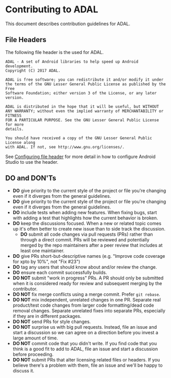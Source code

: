 Contributing to ADAL
======================

This document describes contribution guidelines for ADAL. 

File Headers
------------

The following file header is the used for ADAL.

```
ADAL - A set of Android libraries to help speed up Android development.
Copyright (C) 2017 ADAL.

ADAL is free software; you can redistribute it and/or modify it under
the terms of the GNU Lesser General Public License as published by the Free
Software Foundation; either version 3 of the License, or any later version.

ADAL is distributed in the hope that it will be useful, but WITHOUT
ANY WARRANTY; without even the implied warranty of MERCHANTABILITY or FITNESS
FOR A PARTICULAR PURPOSE. See the GNU Lesser General Public License for more
details.

You should have received a copy of the GNU Lesser General Public License along
with ADAL. If not, see http://www.gnu.org/licenses/.
```

See [Configuring file header](https://github.com/massivedisaster/ADAL/wiki#configuring-file-header) for more detail in how to configure Android Studio to use the header.

DO and DON'Ts
--------------------

* **DO** give priority to the current style of the project or file you're changing even if it diverges from the general guidelines.
* **DO** give priority to the current style of the project or file you're changing even if it diverges from the general guidelines.
* **DO** include tests when adding new features. When fixing bugs, start with
  adding a test that highlights how the current behavior is broken.  
* **DO** keep the discussions focused. When a new or related topic comes up
  it's often better to create new issue than to side track the discussion.
  * **DO** submit all code changes via pull requests (PRs) rather than through a direct commit. PRs will be reviewed and potentially merged by the repo maintainers after a peer review that includes at least one maintainer.
* **DO** give PRs short-but-descriptive names (e.g. "Improve code coverage for xpto by 10%", not "Fix #23")
* **DO** tag any users that should know about and/or review the change.
* **DO** ensure each commit successfully builds.
* **DO NOT** submit "work in progress" PRs.  A PR should only be submitted when it is considered ready for review and subsequent merging by the contributor.
* **DO NOT** fix merge conflicts using a merge commit. Prefer `git rebase`.
* **DO NOT** mix independent, unrelated changes in one PR. Separate real product/test code changes from larger code formatting/dead code removal changes. Separate unrelated fixes into separate PRs, especially if they are in different packages.
* **DO NOT** send PRs for style changes. 
* **DO NOT** surprise us with big pull requests. Instead, file an issue and start
  a discussion so we can agree on a direction before you invest a large amount
  of time.
* **DO NOT** commit code that you didn't write. If you find code that you think is a good fit to add to ADAL, file an issue and start a discussion before proceeding.
* **DO NOT** submit PRs that alter licensing related files or headers. If you believe there's a problem with them, file an issue and we'll be happy to discuss it.
